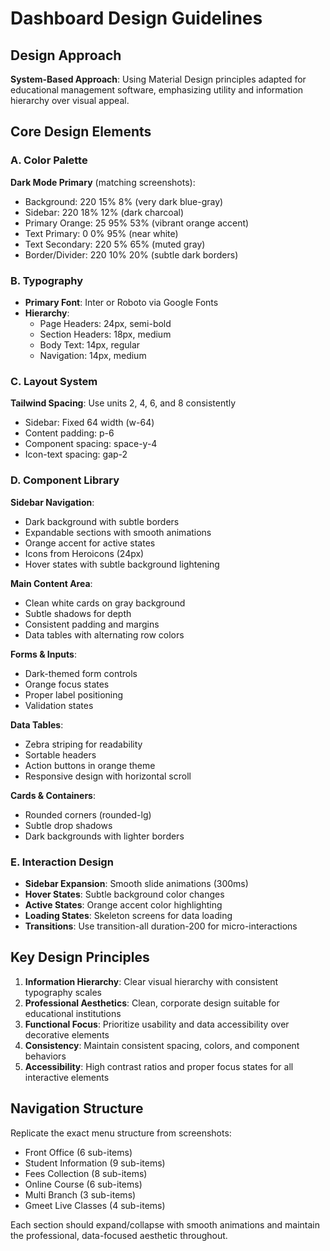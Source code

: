 # Dashboard Design Guidelines

## Design Approach
**System-Based Approach**: Using Material Design principles adapted for educational management software, emphasizing utility and information hierarchy over visual appeal.

## Core Design Elements

### A. Color Palette
**Dark Mode Primary** (matching screenshots):
- Background: 220 15% 8% (very dark blue-gray)
- Sidebar: 220 18% 12% (dark charcoal)
- Primary Orange: 25 95% 53% (vibrant orange accent)
- Text Primary: 0 0% 95% (near white)
- Text Secondary: 220 5% 65% (muted gray)
- Border/Divider: 220 10% 20% (subtle dark borders)

### B. Typography
- **Primary Font**: Inter or Roboto via Google Fonts
- **Hierarchy**: 
  - Page Headers: 24px, semi-bold
  - Section Headers: 18px, medium
  - Body Text: 14px, regular
  - Navigation: 14px, medium

### C. Layout System
**Tailwind Spacing**: Use units 2, 4, 6, and 8 consistently
- Sidebar: Fixed 64 width (w-64)
- Content padding: p-6
- Component spacing: space-y-4
- Icon-text spacing: gap-2

### D. Component Library

**Sidebar Navigation**:
- Dark background with subtle borders
- Expandable sections with smooth animations
- Orange accent for active states
- Icons from Heroicons (24px)
- Hover states with subtle background lightening

**Main Content Area**:
- Clean white cards on gray background
- Subtle shadows for depth
- Consistent padding and margins
- Data tables with alternating row colors

**Forms & Inputs**:
- Dark-themed form controls
- Orange focus states
- Proper label positioning
- Validation states

**Data Tables**:
- Zebra striping for readability
- Sortable headers
- Action buttons in orange theme
- Responsive design with horizontal scroll

**Cards & Containers**:
- Rounded corners (rounded-lg)
- Subtle drop shadows
- Dark backgrounds with lighter borders

### E. Interaction Design
- **Sidebar Expansion**: Smooth slide animations (300ms)
- **Hover States**: Subtle background color changes
- **Active States**: Orange accent color highlighting
- **Loading States**: Skeleton screens for data loading
- **Transitions**: Use transition-all duration-200 for micro-interactions

## Key Design Principles
1. **Information Hierarchy**: Clear visual hierarchy with consistent typography scales
2. **Professional Aesthetics**: Clean, corporate design suitable for educational institutions
3. **Functional Focus**: Prioritize usability and data accessibility over decorative elements
4. **Consistency**: Maintain consistent spacing, colors, and component behaviors
5. **Accessibility**: High contrast ratios and proper focus states for all interactive elements

## Navigation Structure
Replicate the exact menu structure from screenshots:
- Front Office (6 sub-items)
- Student Information (9 sub-items) 
- Fees Collection (8 sub-items)
- Online Course (6 sub-items)
- Multi Branch (3 sub-items)
- Gmeet Live Classes (4 sub-items)

Each section should expand/collapse with smooth animations and maintain the professional, data-focused aesthetic throughout.